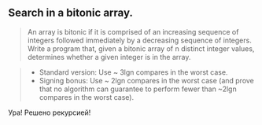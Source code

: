## Search in a bitonic array.
 >An array is bitonic if it is comprised of an increasing sequence of
 integers followed immediately by a decreasing sequence of integers.
 Write a program that, given a bitonic array of n distinct integer
 values, determines whether a given integer is in the array.

> + Standard version: Use ~ 3lg⁡n compares in the worst case.
> + Signing bonus: Use ~ 2lg⁡n compares in the worst case (and prove
 that no algorithm can guarantee to perform fewer than ~2lg⁡n compares
 in the worst case).

Ура! Решено рекурсией!